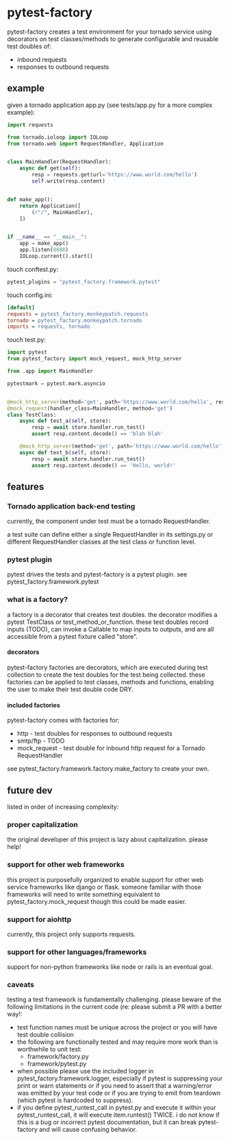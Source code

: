 # pytest-factory
pytest-factory creates a test environment for your tornado service using decorators on 
test classes/methods to generate configurable and reusable test doubles of:
* inbound requests
* responses to outbound requests

## example
given a tornado application app.py (see tests/app.py for a more complex
example):
```python
import requests

from tornado.ioloop import IOLoop
from tornado.web import RequestHandler, Application


class MainHandler(RequestHandler):
    async def get(self):
        resp = requests.get(url='https://www.world.com/hello')
        self.write(resp.content)


def make_app():
    return Application([
        (r"/", MainHandler),
    ])


if __name__ == "__main__":
    app = make_app()
    app.listen(8888)
    IOLoop.current().start()

```

touch conftest.py:
```python
pytest_plugins = "pytest_factory.framework.pytest"
```

touch config.ini:
```ini
[default]
requests = pytest_factory.monkeypatch.requests
tornado = pytest_factory.monkeypatch.tornado
imports = requests, tornado
```

touch test.py:

```python
import pytest
from pytest_factory import mock_request, mock_http_server

from .app import MainHandler

pytestmark = pytest.mark.asyncio


@mock_http_server(method='get', path='https://www.world.com/hello', response='blah blah')
@mock_request(handler_class=MainHandler, method='get')
class TestClass:
    async def test_a(self, store):
        resp = await store.handler.run_test()
        assert resp.content.decode() == 'blah blah'

    @mock_http_server(method='get', path='https://www.world.com/hello', response='Hello, world!')
    async def test_b(self, store):
        resp = await store.handler.run_test()
        assert resp.content.decode() == 'Hello, world!'

```

## features
### Tornado application back-end testing
currently, the component under test must be a tornado RequestHandler.

a test suite can define either a single RequestHandler in its settings.py or
different RequestHandler classes at the test class or function level.

### pytest plugin
pytest drives the tests and pytest-factory is a pytest plugin. 
see pytest_factory.framework.pytest

### what is a factory?
a factory is a decorator that creates test doubles. the decorator modifies a pytest
TestClass or test_method_or_function. these test doubles record inputs (TODO), can invoke
a Callable to map inputs to outputs, and are all accessible from a pytest fixture 
called "store".

#### decorators
pytest-factory factories are decorators, which are executed
during test collection to create the test doubles for the test being collected.
these factories can be applied to test classes, methods and functions, enabling the
user to make their test double code DRY.

#### included factories
pytest-factory comes with factories for:
- http - test doubles for responses to outbound requests
- smtp/ftp - TODO
- mock_request - test double for inbound http request for a Tornado RequestHandler

see pytest_factory.framework.factory.make_factory to create your own.

## future dev
listed in order of increasing complexity:

### proper capitalization
the original developer of this project is lazy about capitalization. please help!

### support for other web frameworks
this project is purposefully organized to enable support for other web service
frameworks like django or flask.
someone familiar with those frameworks will need to write something equivalent
to pytest_factory.mock_request though this could be made easier.

### support for aiohttp
currently, this project only supports requests.

### support for other languages/frameworks
support for non-python frameworks like node or rails is an eventual goal.

### caveats
testing a test framework is fundamentally challenging. please beware of the
following limitations in the current code (re: please submit a PR with a better way!:
- test function names must be unique across the project or you will have test double
  collision
- the following are functionally tested and may require more work than is
    worthwhile to unit test:
    - framework/factory.py
    - framework/pytest.py
- when possible please use the included logger in pytest_factory.framework.logger,
    especially if pytest is suppressing your print or warn statements or if you
    need to assert that a warning/error was emitted by your test code or if you
    are trying to emit from teardown (which pytest is hardcoded to suppress).
- if you define pytest_runtest_call in pytest.py and
    execute it within your pytest_runtest_call, it will execute
    item.runtest() TWICE. i do not know if this is a bug
    or incorrect pytest documentation, but it can break pytest-factory and will cause confusing
    behavior.
